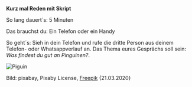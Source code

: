 **Kurz mal Reden mit Skript**

So lang dauert´s: 5 Minuten

Das brauchst du: Ein Telefon oder ein Handy

So geht´s: Sieh in dein Telefon und rufe die dritte Person aus deinem Telefon- oder Whatsappverlauf an.
Das Thema eures Gesprächs soll sein: *Was findest du gut an Pinguinen?*.

![Piguin](https://image.freepik.com/fotos-kostenlos/pinguine-wasservoegeln-arctic_121-56097.jpg)

Bild: pixabay,  Pixaby License, [Freepik](https://de.freepik.com/fotos-kostenlos/pinguine-wasservoegeln-arctic_670645.htm) {21.03.2020}
